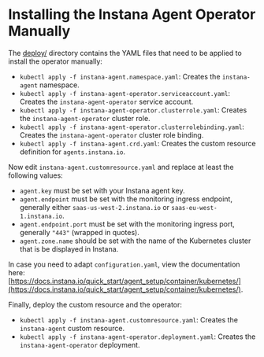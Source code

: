 Installing the Instana Agent Operator Manually
==============================================

The [deploy/](../deploy) directory contains the YAML files that need to be applied to install the operator manually:

* `kubectl apply -f instana-agent.namespace.yaml`: Creates the `instana-agent` namespace.
* `kubectl apply -f instana-agent-operator.serviceaccount.yaml`: Creates the `instana-agent-operator` service account.
* `kubectl apply -f instana-agent-operator.clusterrole.yaml`: Creates the `instana-agent-operator` cluster role.
* `kubectl apply -f instana-agent-operator.clusterrolebinding.yaml`: Creates the `instana-agent-operator` cluster role binding.
* `kubectl apply -f instana-agent.crd.yaml`: Creates the custom resource definition for `agents.instana.io`.

Now edit `instana-agent.customresource.yaml` and replace at least the following values:

  * `agent.key` must be set with your Instana agent key.
  * `agent.endpoint` must be set with the monitoring ingress endpoint, generally either `saas-us-west-2.instana.io` or `saas-eu-west-1.instana.io`.
  * `agent.endpoint.port` must be set with the monitoring ingress port, generally `"443"` (wrapped in quotes).
  * `agent.zone.name` should be set with the name of the Kubernetes cluster that is be displayed in Instana.

In case you need to adapt `configuration.yaml`, view the documentation here: [https://docs.instana.io/quick_start/agent_setup/container/kubernetes/](https://docs.instana.io/quick_start/agent_setup/container/kubernetes/).

Finally, deploy the custom resource and the operator:

* `kubectl apply -f instana-agent.customresource.yaml`: Creates the `instana-agent` custom resource.
* `kubectl apply -f instana-agent-operator.deployment.yaml`: Creates the `instana-agent-operator` deployment.
